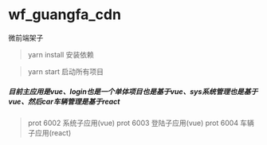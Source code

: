 # wf_guangfa_cdn
微前端架子

> yarn install 安装依赖

> yarn start 启动所有项目

##### 目前主应用是vue、login也是一个单体项目也是基于vue、sys系统管理也是基于vue、然后car车辆管理是基于react


> prot 6002 系统子应用(vue)
> prot 6003 登陆子应用(vue)
> prot 6004 车辆子应用(react)

